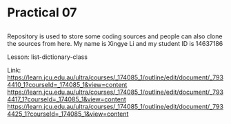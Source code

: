 # Practical 07
##

Repository is used to store some coding sources and people can also clone the sources from here.
My name is Xingye Li and my student ID is 14637186

Lesson:
list-dictionary-class

Link:
https://learn.jcu.edu.au/ultra/courses/_174085_1/outline/edit/document/_7934410_1?courseId=_174085_1&view=content
https://learn.jcu.edu.au/ultra/courses/_174085_1/outline/edit/document/_7934417_1?courseId=_174085_1&view=content
https://learn.jcu.edu.au/ultra/courses/_174085_1/outline/edit/document/_7934425_1?courseId=_174085_1&view=content